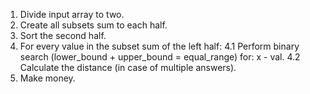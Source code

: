 1. Divide input array to two.
2. Create all subsets sum to each half.
3. Sort the second half.
4. For every value in the subset sum of the left half:
  4.1 Perform binary search (lower_bound + upper_bound = equal_range) for: x - val.
  4.2 Calculate the distance (in case of multiple answers).
5. Make money.
